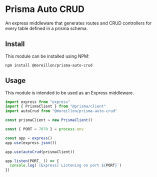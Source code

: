 # Prisma Auto CRUD

An express middleware that generates routes and CRUD controllers for every table defined in a prisma schema.

## Install

This module can be installed using NPM:

```
npm install @moreillon/prisma-auto-crud
```

## Usage

This module is intended to be used as an Express middleware.

```typescript
import express from "express"
import { PrismaClient } from "@prisma/client"
import autoCrud from "@moreillon/prisma-auto-crud"

const prismaClient = new PrismaClient()

const { PORT = 7070 } = process.env

const app = express()
app.use(express.json())

app.use(autoCrud(prismaClient))

app.listen(PORT, () => {
  console.log(`[Express] Listening on port ${PORT}`)
})
```
